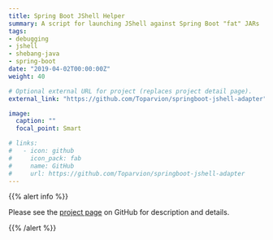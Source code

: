 ```yaml
---
title: Spring Boot JShell Helper
summary: A script for launching JShell against Spring Boot "fat" JARs
tags:
- debugging
- jshell
- shebang-java
- spring-boot
date: "2019-04-02T00:00:00Z"
weight: 40

# Optional external URL for project (replaces project detail page).
external_link: "https://github.com/Toparvion/springboot-jshell-adapter"

image:
  caption: ""
  focal_point: Smart

# links:
#   - icon: github
#     icon_pack: fab
#     name: GitHub
#     url: https://github.com/Toparvion/springboot-jshell-adapter
---
```


{{% alert info %}}

Please see the [project page](https://github.com/Toparvion/springboot-jshell-adapter) on GitHub for description and details.

{{% /alert %}}
